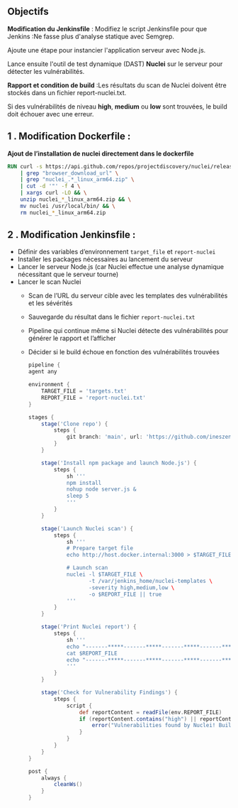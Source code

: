 ## Objectifs


**Modification du Jenkinsfile** : Modifiez le script Jenkinsfile pour que Jenkins :Ne fasse plus d'analyse statique avec Semgrep.

Ajoute une étape pour instancier l'application serveur avec Node.js.

Lance ensuite l'outil de test dynamique (DAST) **Nuclei** sur le serveur pour détecter les vulnérabilités.

**Rapport et condition de build** :Les résultats du scan de Nuclei doivent être stockés dans un fichier report-nuclei.txt.

Si des vulnérabilités de niveau **high**, **medium** ou **low** sont trouvées, le build doit échouer avec une erreur.


## 1 . Modification Dockerfile :

**Ajout de l’installation de nuclei directement dans le dockerfile**  

```dockerfile
RUN curl -s https://api.github.com/repos/projectdiscovery/nuclei/releases/latest \
    | grep "browser_download_url" \
    | grep "nuclei_.*_linux_arm64.zip" \
    | cut -d '"' -f 4 \
    | xargs curl -LO && \
    unzip nuclei_*_linux_arm64.zip && \
    mv nuclei /usr/local/bin/ && \
    rm nuclei_*_linux_arm64.zip
```

## 2 . Modification Jenkinsfile :

- Définir des variables d’environnement `target_file` et `report-nuclei`
- Installer les packages nécessaires au lancement du serveur
- Lancer le serveur Node.js (car Nuclei effectue une analyse dynamique nécessitant que le serveur tourne)
- Lancer le scan Nuclei
  - Scan de l’URL du serveur cible avec les templates des vulnérabilités et les sévérités
  - Sauvegarde du résultat dans le fichier `report-nuclei.txt`
  - Pipeline qui continue même si Nuclei détecte des vulnérabilités pour générer le rapport et l’afficher
  - Décider si le build échoue en fonction des vulnérabilités trouvées


    ```groovy
    pipeline {
    agent any

    environment {
        TARGET_FILE = 'targets.txt'
        REPORT_FILE = 'report-nuclei.txt'
    }

    stages {
        stage('Clone repo') {
            steps {
                git branch: 'main', url: 'https://github.com/ineszenk/pipeline-jenkins'
            }
        }

        stage('Install npm package and launch Node.js') {
            steps {
                sh '''
                npm install
                nohup node server.js &
                sleep 5
                '''
            }
        }

        stage('Launch Nuclei scan') {
            steps {
                sh '''
                # Prepare target file
                echo http://host.docker.internal:3000 > $TARGET_FILE

                # Launch scan
                nuclei -l $TARGET_FILE \
                       -t /var/jenkins_home/nuclei-templates \
                       -severity high,medium,low \
                       -o $REPORT_FILE || true
                '''
            }
        }

        stage('Print Nuclei report') {
            steps {
                sh '''
                echo "-------*****-------*****-------*****-------*****"
                cat $REPORT_FILE
                echo "-------*****-------*****-------*****-------*****"
                '''
            }
        }

        stage('Check for Vulnerability Findings') {
            steps {
                script {
                    def reportContent = readFile(env.REPORT_FILE)
                    if (reportContent.contains("high") || reportContent.contains("medium") || reportContent.contains("low")) {
                        error("Vulnerabilities found by Nuclei! Build failed.")
                    }
                }
            }
        }
    }

    post {
        always {
            cleanWs()
        }
    }

